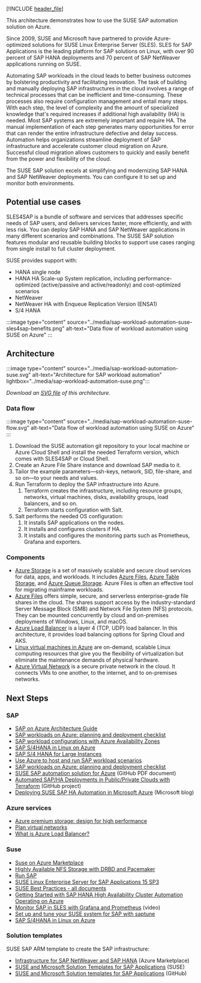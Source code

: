 [!INCLUDE [header_file](../../../includes/sol-idea-header.md)]

This architecture demonstrates how to use the SUSE SAP automation solution on Azure.

Since 2009, SUSE and Microsoft have partnered to provide Azure-optimized solutions for SUSE Linux Enterprise Server (SLES). SLES for SAP Applications is the leading platform for SAP solutions on Linux, with over 90 percent of SAP HANA deployments and 70 percent of SAP NetWeaver applications running on SUSE.

Automating SAP workloads in the cloud leads to better business outcomes by bolstering productivity and facilitating innovation. The task of building and manually deploying SAP infrastructures in the cloud involves a range of technical processes that can be inefficient and time-consuming. These processes also require configuration management and entail many steps. With each step, the level of complexity and the amount of specialized knowledge that's required increases if additional high availability (HA) is needed. Most SAP systems are extremely important and require HA. The manual implementation of each step generates many opportunities for error that can render the entire infrastructure defective and delay success. Automation helps organizations streamline deployment of SAP infrastructure and accelerate customer cloud migration on Azure. Successful cloud migration allows customers to quickly and easily benefit from the power and flexibility of the cloud.

The SUSE SAP solution excels at simplifying and modernizing SAP HANA and SAP NetWeaver deployments. You can configure it to set up and monitor both environments.

## Potential use cases

SLES4SAP is a bundle of software and services that addresses specific needs of SAP users, and delivers services faster, more efficiently, and with less risk. You can deploy SAP HANA and SAP NetWeaver applications in many different scenarios and combinations. The SUSE SAP solution features modular and reusable building blocks to support use cases ranging from single install to full cluster deployment.

SUSE provides support with:

- HANA single node
- HANA HA Scale-up System replication, including performance-optimized (active/passive and active/readonly) and cost-optimized scenarios
- NetWeaver
- NetWeaver HA with Enqueue Replication Version (ENSA1)
- S/4 HANA

:::image type="content" source="../media/sap-workload-automation-suse-sles4sap-benefits.png" alt-text="Data flow of workload automation using SUSE on Azure" :::

## Architecture

:::image type="content" source="../media/sap-workload-automation-suse.svg" alt-text="Architecture for SAP workload automation" lightbox="../media/sap-workload-automation-suse.png":::

*Download an [SVG file](../media/sap-workload-automation-suse.svg) of this architecture.*

### Data flow

:::image type="content" source="../media/sap-workload-automation-suse-flow.svg" alt-text="Data flow of workload automation using SUSE on Azure" :::

1. Download the SUSE automation git repository to your local machine or Azure Cloud Shell and install the needed Terraform version, which comes with SLES4SAP or Cloud Shell.
1. Create an Azure File Share instance and download SAP media to it.
1. Tailor the example parameters—ssh-keys, network, SID, file-share, and so on—to your needs and values.
1. Run Terraform to deploy the SAP infrastructure into Azure.
   1. Terraform creates the infrastructure, including resource groups, networks, virtual machines, disks, availability groups, load balancers, and so on.
   1. Terraform starts configuration with Salt.
1. Salt performs the needed OS configuration:
   1. It installs SAP applications on the nodes.
   1. It installs and configures clusters if HA.
   1. It installs and configures the monitoring parts such as Prometheus, Grafana and exporters.

### Components

- [Azure Storage](https://azure.microsoft.com/product-categories/storage) is a set of massively scalable and secure cloud services for data, apps, and workloads. It includes [Azure Files](https://azure.microsoft.com/services/storage/files), [Azure Table Storage](https://azure.microsoft.com/services/storage/tables), and [Azure Queue Storage](https://azure.microsoft.com/services/storage/queues). Azure Files is often an effective tool for migrating mainframe workloads.
- [Azure Files](https://azure.microsoft.com/en-us/services/storage/files/) offers simple, secure, and serverless enterprise-grade file shares in the cloud. The shares support access by the industry-standard Server Message Block (SMB) and Network File System (NFS) protocols. They can be mounted concurrently by cloud and on-premises deployments of Windows, Linux, and macOS.
- [Azure Load Balancer](https://azure.microsoft.com/services/load-balancer) is a layer 4 (TCP, UDP) load balancer. In this architecture, it provides load balancing options for Spring Cloud and AKS.
- [Linux virtual machines in Azure](https://azure.microsoft.com/services/virtual-machines/linux) are on-demand, scalable Linux computing resources that give you the flexibility of virtualization but eliminate the maintenance demands of physical hardware.
- [Azure Virtual Network](https://azure.microsoft.com/services/virtual-network/) is a secure private network in the cloud. It connects VMs to one another, to the internet, and to on-premises networks.

## Next Steps

### SAP

- [SAP on Azure Architecture Guide](../../reference-architectures/sap/sap-overview.yml)
- [SAP workloads on Azure: planning and deployment checklist](/azure/virtual-machines/workloads/sap/sap-deployment-checklist?toc=https://docs.microsoft.com/en-us/azure/architecture/toc.json&bc=https://docs.microsoft.com/en-us/azure/architecture/bread/toc.json)
- [SAP workload configurations with Azure Availability Zones](/azure/virtual-machines/workloads/sap/sap-ha-availability-zones?toc=https://docs.microsoft.com/en-us/azure/architecture/toc.json&bc=https://docs.microsoft.com/en-us/azure/architecture/bread/toc.json)
- [SAP S/4HANA in Linux on Azure](../..//reference-architectures/sap/sap-s4hana.yml)
- [SAP S/4 HANA for Large Instances](sap-s4-hana-on-hli-with-ha-and-dr.yml)
- [Use Azure to host and run SAP workload scenarios](/azure/virtual-machines/workloads/sap/get-started)
- [SAP workloads on Azure: planning and deployment checklist](https://docs.microsoft.com/en-us/azure/virtual-machines/workloads/sap/sap-deployment-checklist)
- [SUSE SAP automation solution for Azure](https://github.com/petersatsuse/SA-SAP-Automation/raw/master/build/SA/SA_color_en_azure.pdf) (GitHub PDF document)
- [Automated SAP/HA Deployments in Public/Private Clouds with Terraform](https://github.com/SUSE/ha-sap-terraform-deployments) (GitHub project)
- [Deploying SUSE SAP HA Automation in Microsoft Azure](https://cloudblogs.microsoft.com/opensource/2021/01/21/deploying-suse-sap-ha-automation-in-microsoft-azure/) (Microsoft blog)

### Azure services

- [Azure premium storage: design for high performance](/azure/virtual-machines/premium-storage-performance)
- [Plan virtual networks](/azure/virtual-network/virtual-network-vnet-plan-design-arm)
- [What is Azure Load Balancer?](https://docs.microsoft.com/en-us/azure/load-balancer/load-balancer-overview)


### Suse

- [Suse on Azure Marketplace](https://azuremarketplace.microsoft.com/en-us/marketplace/apps?search=SUSE)
- [Highly Available NFS Storage with DRBD and Pacemaker ](https://documentation.suse.com/sle-ha/15-SP1/html/SLE-HA-all/art-sleha-nfs-quick.html)
- [Run SAP](https://www.suse.com/solutions/run-sap-solutions/)
- [SUSE Linux Enterprise Server for SAP Applica­tions 15 SP3](https://documentation.suse.com/sles-sap/15-SP3/)
- [SUSE Best Practices - all documents](https://documentation.suse.com/sbp/all/)
- [Getting Started with SAP HANA High Availability Cluster Automation Operating on Azure](https://documentation.suse.com/sbp/all/single-html/SBP-SAP-HANA-PerOpt-HA-Azure/)
- [Monitor SAP in SLES with Grafana and Prometheus](https://www.youtube.com/watch?v=a8Lz0_pHzm0) (video)
- [Set up and tune your SUSE system for SAP with saptune](https://www.youtube.com/watch?v=MNKpyQAFRJg)
- [SAP S/4HANA in Linux on Azure](../../reference-architectures/sap/sap-s4hana.yml)

### Solution templates

SUSE SAP ARM template to create the SAP infrastructure:
- [Infrastructure for SAP NetWeaver and SAP HANA](https://azuremarketplace.microsoft.com/en-us/marketplace/apps/suse.suse-sap-infra?tab=Overview) (Azure Marketplace)
- [SUSE and Microsoft Solution Templates for SAP Applications](https://documentation.suse.com/sbp/all/single-html/SBP-SAP-AzureSolutionTemplates/) (SUSE)
- [SUSE and Microsoft Solution templates for SAP Applications](https://github.com/SUSE/azure-resource-manager-sap-solution-templates) (GitHub)